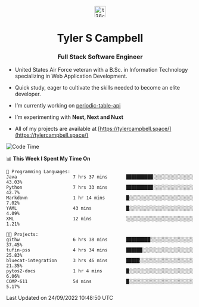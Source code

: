 <p align="center">
<a href="https://www.linkedin.com/in/t36campbell" target="blank"><img align="center" src="https://ik.imagekit.io/t36campbell/Portfolio/linkedin.png.original_m8bbGgPh6.png" alt="t36campbell" height="30" width="30" /></a>
</p>
<h1 align="center">Tyler S Campbell</h1>
<h3 align="center">Full Stack Software Engineer</h3>

* United States Air Force veteran with a B.Sc. in Information Technology specializing in Web Application Development. 

* Quick study, eager to cultivate the skills needed to become an elite developer.

* I’m currently working on [periodic-table-api](https://github.com/t36campbell/periodic-table-api)

* I’m experimenting with **Nest, Next and Nuxt**

* All of my projects are available at [https://tylercampbell.space/](https://tylercampbell.space/)

<!--START_SECTION:waka-->
![Code Time](http://img.shields.io/badge/Code%20Time-1%2C817%20hrs%2029%20mins-blue)

📊 **This Week I Spent My Time On** 

```text
💬 Programming Languages: 
Java                     7 hrs 37 mins       ██████████░░░░░░░░░░░░░░░   43.03% 
Python                   7 hrs 33 mins       ██████████░░░░░░░░░░░░░░░   42.7% 
Markdown                 1 hr 14 mins        █░░░░░░░░░░░░░░░░░░░░░░░░   7.02% 
YAML                     43 mins             █░░░░░░░░░░░░░░░░░░░░░░░░   4.09% 
XML                      12 mins             ░░░░░░░░░░░░░░░░░░░░░░░░░   1.21%

🐱‍💻 Projects: 
githw                    6 hrs 38 mins       █████████░░░░░░░░░░░░░░░░   37.45% 
tufin-pss                4 hrs 34 mins       ██████░░░░░░░░░░░░░░░░░░░   25.83% 
bluecat-integration      3 hrs 46 mins       █████░░░░░░░░░░░░░░░░░░░░   21.35% 
pytos2-docs              1 hr 4 mins         █░░░░░░░░░░░░░░░░░░░░░░░░   6.06% 
COMP-611                 54 mins             █░░░░░░░░░░░░░░░░░░░░░░░░   5.17%

```


 Last Updated on 24/09/2022 10:48:50 UTC
<!--END_SECTION:waka-->
